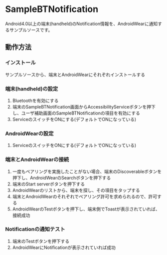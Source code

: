 SampleBTNotification
====================
Android4.0以上の端末(handheld)のNotification情報を、AndroidWearに通知するサンプルソースです。

動作方法
--------
### インストール
サンプルソースから、端末とAndroidWearにそれぞれインストールする

### 端末(handheld)の設定
1. Bluetoothを有効にする
2. 端末のSampleBTNotification画面からAccessibilityServiceボタンを押下し、ユーザ補助画面のSampleBTNotificationの項目を有効にする
3. ServiceのスイッチをONにする(デフォルトでONになっている)

### AndroidWearの設定
1. ServiceのスイッチをONにする(デフォルトでONになっている)

### 端末とAndroidWearの接続
1. 一度もペアリングを実施したことがない場合、端末のDiscoverableボタンを押下し、AndroidWearのSearchボタンを押下する
2. 端末のStart serverボタンを押下する
3. AndroidWearのリストから、端末を探し、その項目をタップする
4. 端末とAndroidWearのそれぞれでペアリング許可を求められるので、許可する
5. AndroidWearのTestボタンを押下し、端末側でToastが表示されていれば、接続成功

### Notificationの通知テスト
1. 端末のTestボタンを押下する
2. AndroidWearにNotificationが表示されていれば成功